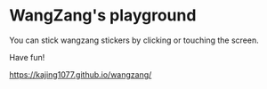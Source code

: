 # WangZang's playground

You can stick wangzang stickers by clicking or touching the screen.

Have fun!

https://kajing1077.github.io/wangzang/